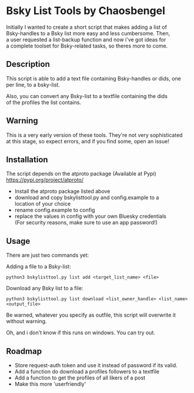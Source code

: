 Bsky List Tools by Chaosbengel
==============================

Initially I wanted to create a short script that makes adding a list of   
Bsky-handles to a Bsky list more easy and less cumbersome. Then,  
a user requested a list-backup function and now i've got ideas for  
a complete toolset for Bsky-related tasks, so theres more to come.

Description
------------------------------

This script is able to add a text file containing Bsky-handles or dids, one  
per line, to a bsky-list.

Also, you can convert any Bsky-list to a textfile containing the dids  
of the profiles the list contains.

Warning
-------------------------------

This is a very early version of these tools. They're not very sophisticated  
at this stage, so expect errors, and if you find some, open an issue!

Installation
-------------------------------

The script depends on the atproto package (Available at Pypi)  
https://pypi.org/project/atproto/

- Install the atproto package listed above
- download and copy bskylisttool.py and config.example to a   
location of your choice
- rename config.example to config
- replace the values in config with your own Bluesky credentials  
  (For security reasons, make sure to use an app password!)

Usage
--------------------------------

There are just two commands yet:

Adding a file to a Bsky-list:

    python3 bskylisttool.py list add <target_list_name> <file>

Download any Bsky list to a file:

    python3 bskylisttool.py list download <list_owner_handle> <list_name> <output_file>

Be warned, whatever you specify as outfile, this script will overwrite it   
without warning.

Oh, and i don't know if this runs on windows. You can try out.


Roadmap
--------------------------------

- Store request-auth token and use it instead of password if its valid.
- Add a function do download a profiles followers to a textfile
- Add a function to get the profiles of all likers of a post
- Make this more 'userfriendly'





